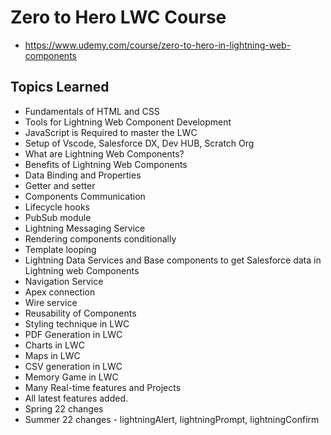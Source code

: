 # Zero to Hero LWC Course
- https://www.udemy.com/course/zero-to-hero-in-lightning-web-components

## Topics Learned
- Fundamentals of HTML and CSS
- Tools for Lightning Web Component Development
- JavaScript is Required to master the LWC
- Setup of Vscode, Salesforce DX, Dev HUB, Scratch Org
- What are Lightning Web Components?
- Benefits of Lightning Web Components
- Data Binding and Properties
- Getter and setter
- Components Communication
- Lifecycle hooks
- PubSub module
- Lightning Messaging Service
- Rendering components conditionally
- Template looping
- Lightning Data Services and Base components to get Salesforce data in Lightning web Components
- Navigation Service
- Apex connection
- Wire service
- Reusability of Components
- Styling technique in LWC
- PDF Generation in LWC
- Charts  in LWC
- Maps in LWC
- CSV generation in LWC
-  Memory Game in LWC
- Many Real-time features and Projects
- All latest features added.
- Spring 22 changes
- Summer 22 changes - lightningAlert, lightningPrompt, lightningConfirm

